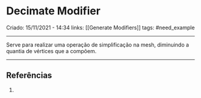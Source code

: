 # Decimate Modifier
Criado: 15/11/2021 - 14:34
links: [[Generate Modifiers]]
tags: #need_example 

---

Serve para realizar uma operação de simplificação na mesh, diminuindo a quantia de vértices que a compõem.

---
## Referências
1.
